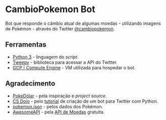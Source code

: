 # CambioPokemon Bot

Bot que responde o câmbio atual de algumas moedas - utilizando imagens de Pokémon - através do Twitter [@cambiopokemon](https://twitter.com/cambiopokemon).

## Ferramentas

* [Python 3](https://www.python.org/) - linguagem do *script*.
* [Tweepy](https://www.tweepy.org/) - biblioteca para acessar a API do Twitter.
* [GCP | Compute Engine](https://cloud.google.com/compute) - VM utilizada para hospedar o bot.

## Agradecimento

* [PokeDólar](https://twitter.com/PokeDolar) - pela inspiração e *project source*.
* [CS Dojo](https://www.youtube.com/channel/UCxX9wt5FWQUAAz4UrysqK9A) - pelo [tutorial](https://www.youtube.com/watch?v=W0wWwglE1Vc) de criação de um bot para Twitter com Python.
* [pokemon.json](https://github.com/fanzeyi/pokemon.json) - pelos dados dos Pokémon.
* [AwesomeAPI](https://docs.awesomeapi.com.br/) - pela [API de Moedas](https://docs.awesomeapi.com.br/api-de-moedas) gratuita.

